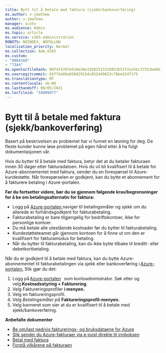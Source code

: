 ```yaml
---
title: Bytt til å betale med faktura (sjekk/bankoverføring)
ms.author: v-jmathew
author: v-jmathew
manager: scotv
ms.audience: Admin
ms.topic: article
ms.service: o365-administration
ROBOTS: NOINDEX, NOFOLLOW
localization_priority: Normal
ms.collection: Adm_O365
ms.custom:
- "9004168"
- "7344"
ms.openlocfilehash: 09f4f4787e634e28e31b02533319853b51f41e5bc37553be6615c2389063818c
ms.sourcegitcommit: b5f7da89a650d2915dc652449623c78be6247175
ms.translationtype: MT
ms.contentlocale: nb-NO
ms.lasthandoff: 08/05/2021
ms.locfileid: "54009077"
---
```

# <a name="switch-to-pay-by-invoice-checkwire-transfer"></a>Bytt til å betale med faktura (sjekk/bankoverføring)

Basert på beskrivelsen av problemet har vi funnet en løsning for deg. De fleste kunder kunne løse problemet på egen hånd etter å ha fulgt dokumentasjonen vår.

Hvis du bytter til å betale med faktura, betyr det at du betaler fakturaen innen 30 dager etter fakturadatoen. Hvis du vil bli kvalifisert til å betale for Azure-abonnementet med faktura, sender du en forespørsel til Azure-kundestøtte. Når forespørselen er godkjent, kan du bytte et abonnement for å fakturere betaling i Azure-portalen.

**Før du fortsetter videre, bør du se gjennom følgende krav/begrensninger for å be om betalingsalternativ for faktura:**

- Logg på [Azure-portalen,](https://portal.azure.com/)naviger til betalingsmåter og sjekk om du allerede er forhåndsgodkjent for fakturabetaling.
- Fakturabetaling er bare tilgjengelig for bedriftskontoer, ikke for personlige kontoer.
- Du må betale alle utestående kostnader før du bytter til fakturabetaling.
- Kundestøtteteamet går gjennom kontoen for å finne ut om den er kvalifisert for fakturamodus for betaling.
- Når du bytter til fakturabetaling, kan du ikke bytte tilbake til kreditt- eller debetkortbetaling.

Når du er godkjent til å betale med faktura, kan du bytte Azure-abonnementet til fakturabetalingen via sjekk eller bankoverføring i [Azure-portalen.](https://portal.azure.com/)
Slik gjør du det:

1. Logg på [Azure-portalen](https://portal.azure.com/)   som kontoadministrator. Søk etter og velg **Kostnadsstyring + Fakturering**.
2. Velg Faktureringsprofiler **i menyen.**
3. Velg en faktureringsprofil.
4. Velg *Betalingsmåter på* **Faktureringsprofil-menyen.**
5. Velg banneret som sier at du er kvalifisert til å betale med sjekk/bankoverføring.

**Anbefalte dokumenter**

- [Be om/last ned/vis fakturerings- og bruksdataene for Azure](https://docs.microsoft.com/azure/billing/billing-download-azure-invoice-daily-usage-date)
- [Slik sender du Azure-fakturaer via e-post direkte til innboksen](https://docs.microsoft.com/azure/billing/billing-download-azure-invoice-daily-usage-date)
- [Betal med faktura](https://docs.microsoft.com/azure/billing/billing-how-to-pay-by-invoice)
- [Forstå vilkårene på fakturaen](https://docs.microsoft.com/azure/billing/billing-understand-your-invoice)
